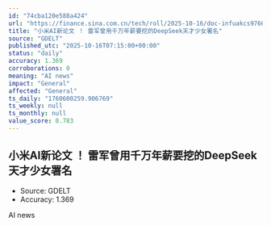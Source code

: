 ```yaml
---
id: "74cba120e588a424"
url: "https://finance.sina.com.cn/tech/roll/2025-10-16/doc-infuakcs9766247.shtml"
title: "小米AI新论文 ！ 雷军曾用千万年薪要挖的DeepSeek天才少女署名"
source: "GDELT"
published_utc: "2025-10-16T07:15:00+00:00"
status: "daily"
accuracy: 1.369
corroborations: 0
meaning: "AI news"
impact: "General"
affected: "General"
ts_daily: "1760600259.906769"
ts_weekly: null
ts_monthly: null
value_score: 0.783
---
```

## 小米AI新论文 ！ 雷军曾用千万年薪要挖的DeepSeek天才少女署名

- Source: GDELT
- Accuracy: 1.369

AI news
